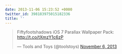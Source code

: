 ```yaml
---
date: 2013-11-06 15:23:52 +0000
twitter_id: 398183975015182336
title: ''
---
```


<blockquote class="twitter-tweet"><p lang="de" dir="ltr">Fiftyfootshadows iOS 7 Parallax Wallpaper Pack: <a href="http://t.co/tXmzY1c6zP">http://t.co/tXmzY1c6zP</a></p>&mdash; Tools and Toys (@toolstoys) <a href="https://twitter.com/toolstoys/status/398147918475304960?ref_src=twsrc%5Etfw">November 6, 2013</a></blockquote>
<script async src="https://platform.twitter.com/widgets.js" charset="utf-8"></script>
